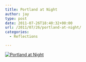 ```yaml
---
title: Portland at Night
author: jay
type: post
date: 2011-07-26T18:40:32+00:00
url: /2011/07/26/portland-at-night/
categories:
  - Reflections

---
```

[![Portland at Night][1]][2]

 [1]: https://photos.smugmug.com/All/Portland/i-CXmjMP6/0/M/IMG0084-M.jpg
 [2]: http://photos.littleriverview.org/All/Portland/18233688_tfh2LD#1402086760_CXmjMP6-A-LB (Portland at Night)